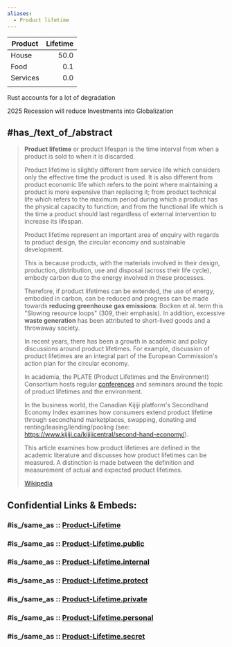 ```yaml
---
aliases:
  - Product lifetime
---
```




| Product  | Lifetime |
| -------- | -------: |
| House    |     50.0 |
| Food     |      0.1 |
| Services |      0.0 |
|          |          |

Rust accounts for a lot of degradation 

2025 Recession will reduce Investments into Globalization 



## #has_/text_of_/abstract 

> **Product lifetime** or product lifespan is the time interval from when a product is sold to when it is discarded.
>
> Product lifetime is slightly different from 
> service life which considers only the effective time the product is used. 
> It is also different from product economic life which refers to 
> the point where maintaining a product is more expensive than replacing it; 
> from product technical life which refers to the maximum period 
> during which a product has the physical capacity to function; 
> and from the functional life 
> which is the time a product should last regardless of external intervention to increase its lifespan.
>
> Product lifetime represent an important area of enquiry with regards to product design, 
> the circular economy and sustainable development. 
> 
> This is because products, with the materials involved in their design, production, distribution, use 
> and disposal (across their life cycle), embody carbon due to the energy involved in these processes. 
> 
> Therefore, if product lifetimes can be extended, the use of energy, embodied in carbon, can be reduced 
> and progress can be made towards __reducing greenhouse gas emissions__: 
> Bocken et al. term this "Slowing resource loops" (309, their emphasis). 
> In addition, excessive __waste generation__ has been attributed to short-lived goods and a throwaway society.
>
> In recent years, there has been a growth in academic and policy discussions around product lifetimes. 
> For example, discussion of product lifetimes are an integral part of 
> the European Commission's action plan for the circular economy. 
> 
> In academia, the PLATE (Product Lifetimes and the Environment) Consortium 
> hosts regular [conferences](http://www.plateconference.org/) and seminars around the topic of product lifetimes and the environment. 
> 
> In the business world, the Canadian Kijiji platform's Secondhand Economy Index 
> examines how consumers extend product lifetime through secondhand marketplaces, swapping, donating and renting/leasing/lending/pooling (see: https://www.kijiji.ca/kijijicentral/second-hand-economy/).
>
> This article examines how product lifetimes are defined in the academic literature and discusses how product lifetimes can be measured. A distinction is made between the definition and measurement of actual and expected product lifetimes.
>
> [Wikipedia](https://en.wikipedia.org/wiki/Product%20lifetime) 


## Confidential Links & Embeds: 

### #is_/same_as :: [Product-Lifetime](/_Standards/Society/Economics/Capital(Economics)/Product-Lifetime.md) 

### #is_/same_as :: [Product-Lifetime.public](/_public/Society/Economics/Capital(Economics)/Product-Lifetime.public.md) 

### #is_/same_as :: [Product-Lifetime.internal](/_internal/Society/Economics/Capital(Economics)/Product-Lifetime.internal.md) 

### #is_/same_as :: [Product-Lifetime.protect](/_protect/Society/Economics/Capital(Economics)/Product-Lifetime.protect.md) 

### #is_/same_as :: [Product-Lifetime.private](/_private/Society/Economics/Capital(Economics)/Product-Lifetime.private.md) 

### #is_/same_as :: [Product-Lifetime.personal](/_personal/Society/Economics/Capital(Economics)/Product-Lifetime.personal.md) 

### #is_/same_as :: [Product-Lifetime.secret](/_secret/Society/Economics/Capital(Economics)/Product-Lifetime.secret.md)

